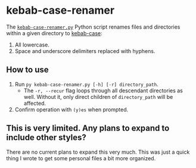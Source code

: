 # kebab-case-renamer

The [`kebab-case-renamer.py`](./kebab-case-renamer.py) Python script renames files and directories within a given directory to [kebab-case](https://developer.mozilla.org/en-US/docs/Glossary/Kebab_case):
1. All lowercase.
2. Space and underscore delimiters replaced with hyphens.

## How to use

1. Run `py kebab-case-renamer.py [-h] [-r] directory_path`.
    - The `-r, --recur` flag loops through all descendant directories as well. Without it, only direct children of `directory_path` will be affected.
2. Confirm operation with `(y)es` when prompted.

## This is very limited. Any plans to expand to include other styles?

There are no current plans to expand this very much. This was just a quick thing I wrote to get some personal files a bit more organized.
